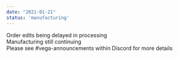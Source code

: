 ```yaml
---
date: "2021-01-21"
status: 'manufacturing'
---
```


Order edits being delayed in processing  
Manufacturing still continuing  
Please see #vega-announcements within Discord for more details